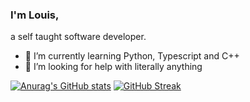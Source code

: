### I'm Louis,
a self taught software developer.

- 🌱 I’m currently learning Python, Typescript and C++
- 🤔 I’m looking for help with literally anything


[![Anurag's GitHub stats](https://github-readme-stats.vercel.app/api?username=xaephare&theme=tokyonight&hide_border=true&background=090D11)](https://github.com/anuraghazra/github-readme-stats)
[![GitHub Streak](https://github-readme-streak-stats.herokuapp.com?user=xaephare&theme=tokyonight&hide_border=true&fire=DD3015&background=090D11)](https://git.io/streak-stats)
